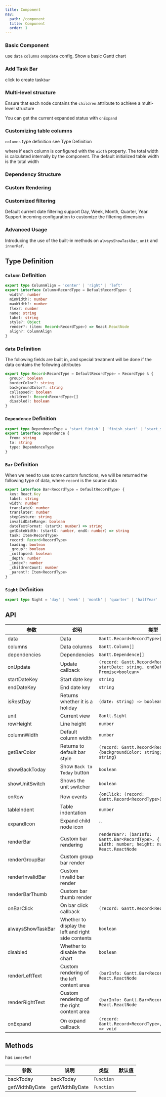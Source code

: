 ```yaml
---
title: Component
nav:
  path: /component
  title: Component
  order: 1
---
```


### Basic Component

use `data` `columns` `onUpdate` config, Show a basic Gantt chart

<code src='./demo/basic.en-US.tsx' ></code>

### Add Task Bar

click to create task`bar`

<code src='./demo/add.en-US.tsx' ></code>

### Multi-level structure

Ensure that each node contains the `children` attribute to achieve a multi-level structure

You can get the current expanded status with `onExpand`

<code src='./demo/child.tsx' ></code>

### Customizing table columns

`columns` type definition see Type Definition

where if each column is configured with the `width` property. The total width is calculated internally by the component. The default initialized table width is the total width

<code src='./demo/column.tsx' ></code>

### Dependency Structure

<code src='./demo/dependence.tsx' ></code>

### Custom Rendering

<code src='./demo/render.tsx' ></code>

### Customized filtering

Default current date filtering support Day, Week, Month, Quarter, Year. Support incoming configuration to customize the filtering dimension

<code src='./demo/filterUnit.tsx' ></code>

### Advanced Usage

Introducing the use of the built-in methods on `alwaysShowTaskBar`, `unit` and `innerRef`.

<code src='./demo/custom.tsx' ></code>

## Type Definition

### `Column` Definition

```typescript
export type ColumnAlign = 'center' | 'right' | 'left'
export interface Column<RecordType = DefaultRecordType> {
  width?: number
  minWidth?: number
  maxWidth?: number
  flex?: number
  name: string
  label: string
  style?: Object
  render?: (item: Record<RecordType>) => React.ReactNode
  align?: ColumnAlign
}
```

### `data` Definition

The following fields are built in, and special treatment will be done if the data contains the following attributes

```typescript
export type Record<RecordType = DefaultRecordType> = RecordType & {
  group?: boolean
  borderColor?: string
  backgroundColor?: string
  collapsed?: boolean
  children?: Record<RecordType>[]
  disabled?: boolean
}
```

### `Dependence` Definition

```typescript
export type DependenceType = 'start_finish' | 'finish_start' | 'start_start' | 'finish_finish'
export interface Dependence {
  from: string
  to: string
  type: DependenceType
}
```

### `Bar` Definition

When we need to use some custom functions, we will be returned the following type of data, where `record` is the source data

```typescript
export interface Bar<RecordType = DefaultRecordType> {
  key: React.Key
  label: string
  width: number
  translateX: number
  translateY: number
  stepGesture: string
  invalidDateRange: boolean
  dateTextFormat: (startX: number) => string
  getDateWidth: (startX: number, endX: number) => string
  task: Item<RecordType>
  record: Record<RecordType>
  loading: boolean
  _group?: boolean
  _collapsed: boolean
  _depth: number
  _index?: number
  _childrenCount: number
  _parent?: Item<RecordType>
}
```

### `Sight` Definition

```typescript
export type Sight = 'day' | 'week' | 'month' | 'quarter' | 'halfYear'
```

## API

| 参数 | 说明 | 类型 | 默认值 |
| --- | --- | --- | --- |
| data | Data | `Gantt.Record<RecordType>[]` |  |
| columns | Data columns | `Gantt.Column[]` |
| dependencies | Dependencies | `Gantt.Dependence[]` | `[]` |
| onUpdate | Update callback | `(record: Gantt.Record<RecordType>, startDate: string, endDate: string) => Promise<boolean>` |
| startDateKey | Start date key | `string` | `startDate` |
| endDateKey | End date key | `string` | `startDate` |
| isRestDay | Returns whether it is a holiday | `(date: string) => boolean` |  |
| unit | Current view | `Gantt.Sight` |  |
| rowHeight | Line height | `number` |
| columnWidth | Default column width | `number` |
| getBarColor | Returns to default bar style | `(record: Gantt.Record<RecordType>) => {backgroundColor: string;borderColor: string}` |
| showBackToday | Show `Back to Today` button | `boolean` |
| showUnitSwitch | Shows the unit switcher | `boolean` |
| onRow | Row events | `{onClick: (record: Gantt.Record<RecordType>) => void}` |
| tableIndent | Table indentation | `number` | `30` |
| expandIcon | Expand child node icon | `` |
| renderBar | Custom bar rendering | `renderBar?: (barInfo: Gantt.Bar<RecordType>, { width, height }: { width: number; height: number }) => React.ReactNode` |
| renderGroupBar | Custom group bar render |  |
| renderInvalidBar | Custom invalid bar render |  |
| renderBarThumb | Custom bar thumb render |  |
| onBarClick | On bar click callback | `(record: Gantt.Record<RecordType>) => void` |
| alwaysShowTaskBar | Whether to display the left and right side contents | `boolean` | `true` |
| disabled | Whether to disable the chart | `boolean` | `false` |
| renderLeftText | Custom rendering of the left content area | `(barInfo: Gantt.Bar<RecordType>) => React.ReactNode` |
| renderRightText | Custom rendering of the right content area | `(barInfo: Gantt.Bar<RecordType>) => React.ReactNode` |
| onExpand | On expand callback | `(record: Gantt.Record<RecordType>,collapsed:boolean) => void` |

## Methods

has `innerRef`

| 参数           | 说明           | 类型       | 默认值 |
| -------------- | -------------- | ---------- | ------ |
| backToday      | backToday      | `Function` |
| getWidthByDate | getWidthByDate | `Function` |
